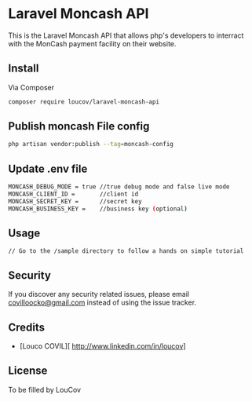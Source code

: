 # Laravel Moncash API

This is the Laravel Moncash API that allows php's developers to interract with the MonCash payment facility on their website. 


## Install

Via Composer

``` bash
composer require loucov/laravel-moncash-api
```


## Publish moncash File config

``` bash
php artisan vendor:publish --tag=moncash-config
```


## Update .env file

``` bash
MONCASH_DEBUG_MODE = true //true debug mode and false live mode
MONCASH_CLIENT_ID =       //client id
MONCASH_SECRET_KEY =      //secret key
MONCASH_BUSINESS_KEY =    //business key (optional)
```


## Usage

```
// Go to the /sample directory to follow a hands on simple tutorial
```


## Security

If you discover any security related issues, please email covilloocko@gmail.com instead of using the issue tracker.


## Credits

- [Louco COVIL][ http://www.linkedin.com/in/loucov]


## License

To be filled by LouCov
